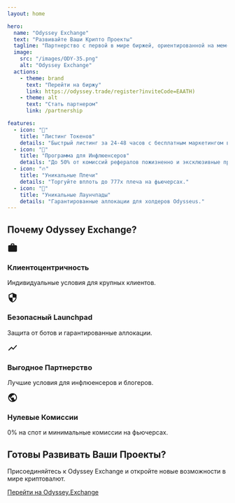 ```yaml
---
layout: home

hero:
  name: "Odyssey Exchange"
  text: "Развивайте Ваши Крипто Проекты"
  tagline: "Партнерство с первой в мире биржей, ориентированной на мем-токены"
  image:
    src: "/images/ODY-35.png"
    alt: "Odyssey Exchange"
  actions:
    - theme: brand
      text: "Перейти на биржу"
      link: https://odyssey.trade/register?inviteCode=EAATH)
    - theme: alt
      text: "Стать партнером"
      link: /partnership

features:
  - icon: "🚀"
    title: "Листинг Токенов"
    details: "Быстрый листинг за 24-48 часов с бесплатным маркетингом в наших соцсетях."
  - icon: "🎯"
    title: "Программа для Инфлюенсеров"
    details: "До 50% от комиссий рефералов пожизненно и эксклюзивные промокоды."
  - icon: "🔥"
    title: "Уникальные Плечи"
    details: "Торгуйте вплоть до 777х плеча на фьючерсах."
  - icon: "💎"
    title: "Уникальные Лаунчпады"
    details: "Гарантированные аллокации для холдеров Odysseus."
---
```


<div class="why-choose-section">
  <h2>Почему Odyssey Exchange?</h2>
  <div class="feature-grid">
    <div class="feature-item">
      <div class="feature-icon">
        <svg xmlns="http://www.w3.org/2000/svg" viewBox="0 0 24 24" fill="currentColor" width="24" height="24">
          <path d="M20 6h-4V4c0-1.11-.89-2-2-2h-4c-1.11 0-2 .89-2 2v2H4c-1.11 0-1.99.89-1.99 2L2 19c0 1.11.89 2 2 2h16c1.11 0 2-.89 2-2V8c0-1.11-.89-2-2-2zm-6 0h-4V4h4v2z"/>
        </svg>
      </div>
      <h3>Клиентоцентричность</h3>
      <p>Индивидуальные условия для крупных клиентов.</p>
    </div>
    <div class="feature-item">
      <div class="feature-icon">
        <svg xmlns="http://www.w3.org/2000/svg" viewBox="0 0 24 24" fill="currentColor" width="24" height="24">
          <path d="M12 1L3 5v6c0 5.55 3.84 10.74 9 12 5.16-1.26 9-6.45 9-12V5l-9-4zm0 10.99h7c-.53 4.12-3.28 7.79-7 8.94V12H5V6.3l7-3.11v8.8z"/>
        </svg>
      </div>
      <h3>Безопасный Launchpad</h3>
      <p>Защита от ботов и гарантированные аллокации.</p>
    </div>
    <div class="feature-item">
      <div class="feature-icon">
        <svg xmlns="http://www.w3.org/2000/svg" viewBox="0 0 24 24" fill="currentColor" width="24" height="24">
          <path d="M3.5 18.49l6-6.01 4 4L22 6.92l-1.41-1.41-7.09 7.97-4-4L2 16.99z"/>
        </svg>
      </div>
      <h3>Выгодное Партнерство</h3>
      <p>Лучшие условия для инфлюенсеров и блогеров.</p>
    </div>
    <div class="feature-item">
      <div class="feature-icon">
        <svg xmlns="http://www.w3.org/2000/svg" viewBox="0 0 24 24" fill="currentColor" width="24" height="24">
          <path d="M12 2C6.48 2 2 6.48 2 12s4.48 10 10 10 10-4.48 10-10S17.52 2 12 2zm-1 17.93c-3.95-.49-7-3.85-7-7.93 0-.62.08-1.21.21-1.79L9 15v1c0 1.1.9 2 2 2v1.93zm6.9-2.54c-.26-.81-1-1.39-1.9-1.39h-1v-3c0-.55-.45-1-1-1H8v-2h2c.55 0 1-.45 1-1V7h2c1.1 0 2-.9 2-2v-.41c2.93 1.19 5 4.06 5 7.41 0 2.08-.8 3.97-2.1 5.39z"/>
        </svg>
      </div>
      <h3>Нулевые Комиссии</h3>
      <p>0% на спот и минимальные комиссии на фьючерсах.</p>
    </div>
  </div>
</div>

<TestimonialSlider />

<div class="cta-section">
  <h2>Готовы Развивать Ваши Проекты?</h2>
  <p>Присоединяйтесь к Odyssey Exchange и откройте новые возможности в мире криптовалют.</p>
  <a href="https://odyssey.trade/register?inviteCode=EAATH" target="_blank" rel="noopener noreferrer" class="cta-button">Перейти на Odyssey.Exchange</a>
</div>
